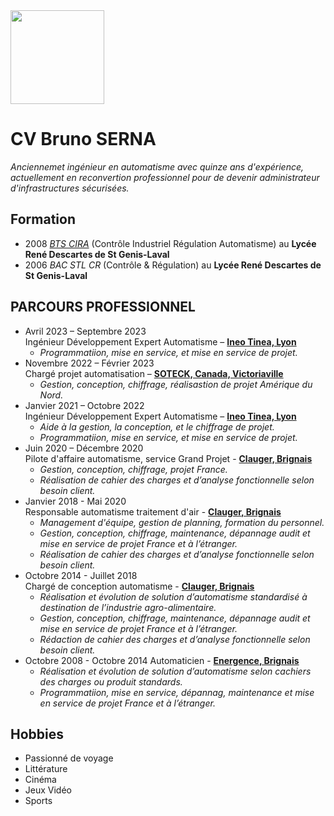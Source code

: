 <img src="https://i.ibb.co/Nnvh6bQ/1.png" width="150" height="150">

# CV Bruno SERNA

_Anciennemet ingénieur en automatisme avec quinze ans d'expérience, actuellement en reconvertion professionnel pour de devenir administrateur d'infrastructures sécurisées._

## Formation
- 2008
[*BTS CIRA*](https://www.onisep.fr/ressources/univers-formation/formations/post-bac/bts-controle-industriel-et-regulation-automatique) (Contrôle Industriel Régulation Automatisme) au **Lycée René Descartes de St Genis-Laval**
- 2006
*BAC STL CR* (Contrôle & Régulation) au **Lycée René Descartes de St Genis-Laval**

## PARCOURS PROFESSIONNEL

- Avril 2023 – Septembre 2023  
 Ingénieur Développement Expert Automatisme – [**Ineo Tinea, Lyon**][Tinea]
  - _Programmatiion, mise en service, et mise en service de projet._
- Novembre 2022 – Février 2023  
Chargé projet automatisation – [**SOTECK, Canada, Victoriaville**](https://www.soteck.com/fr)
  - _Gestion, conception, chiffrage, réalisastion de projet Amérique du Nord._
- Janvier 2021 – Octobre 2022  
Ingénieur Développement Expert Automatisme – [**Ineo Tinea, Lyon**][Tinea]
  - _Aide à la gestion, la conception, et le chiffrage de projet._
  - _Programmatiion, mise en service, et mise en service de projet._
- Juin 2020 – Décembre 2020  
Pilote d'affaire automatisme, service Grand Projet - [**Clauger, Brignais**][Clauger]
  - _Gestion, conception, chiffrage, projet France._
  - _Réalisation de cahier des charges et d’analyse fonctionnelle selon besoin client._ 
- Janvier 2018 - Mai 2020  
Responsable automatisme traitement d'air - [**Clauger, Brignais**][Clauger]
  - _Management d'équipe, gestion de planning, formation du personnel._
  - _Gestion, conception, chiffrage, maintenance, dépannage audit et mise en service de projet France et à l’étranger._
  - _Réalisation de cahier des charges et d’analyse fonctionnelle selon besoin client._ 
- Octobre 2014 - Juillet 2018  
Chargé de conception automatisme - [**Clauger, Brignais**][Clauger]
  - _Réalisation et évolution de solution d’automatisme standardisé à destination de l’industrie agro-alimentaire._
  - _Gestion, conception, chiffrage, maintenance, dépannage audit et mise en service de projet France et à l’étranger._
  - _Rédaction de cahier des charges et d’analyse fonctionnelle selon besoin client._
- Octobre 2008 - Octobre 2014 
Automaticien - [**Energence, Brignais**](https://energence.eu/)
  - _Réalisation et évolution de solution d’automatisme selon cachiers des charges ou produit standards._
  - _Programmatiion, mise en service, dépannag, maintenance et mise en service de projet France et à l’étranger._

## Hobbies
- Passionné de voyage
- Littérature
- Cinéma
- Jeux Vidéo
- Sports
  
[Tinea]: https://www.equans.fr/nos-solutions/batiment/solutions-numeriques/automation?page=7
[Clauger]: https://www.clauger.com/fr/
